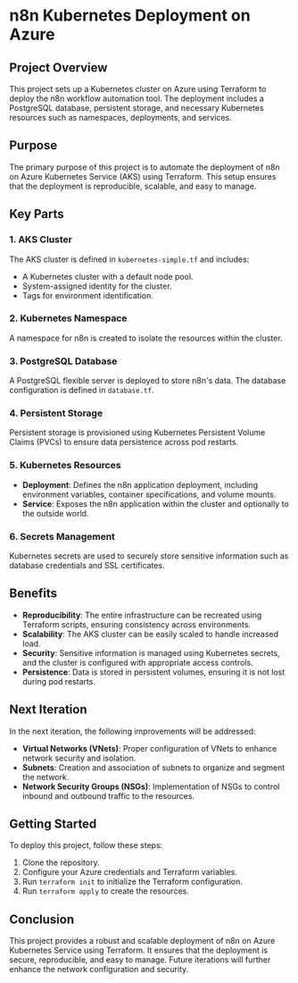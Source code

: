 # n8n Kubernetes Deployment on Azure

## Project Overview

This project sets up a Kubernetes cluster on Azure using Terraform to deploy the n8n workflow automation tool. The deployment includes a PostgreSQL database, persistent storage, and necessary Kubernetes resources such as namespaces, deployments, and services.

## Purpose

The primary purpose of this project is to automate the deployment of n8n on Azure Kubernetes Service (AKS) using Terraform. This setup ensures that the deployment is reproducible, scalable, and easy to manage.

## Key Parts

### 1. AKS Cluster
The AKS cluster is defined in `kubernetes-simple.tf` and includes:
- A Kubernetes cluster with a default node pool.
- System-assigned identity for the cluster.
- Tags for environment identification.

### 2. Kubernetes Namespace
A namespace for n8n is created to isolate the resources within the cluster.

### 3. PostgreSQL Database
A PostgreSQL flexible server is deployed to store n8n's data. The database configuration is defined in `database.tf`.

### 4. Persistent Storage
Persistent storage is provisioned using Kubernetes Persistent Volume Claims (PVCs) to ensure data persistence across pod restarts.

### 5. Kubernetes Resources
- **Deployment**: Defines the n8n application deployment, including environment variables, container specifications, and volume mounts.
- **Service**: Exposes the n8n application within the cluster and optionally to the outside world.

### 6. Secrets Management
Kubernetes secrets are used to securely store sensitive information such as database credentials and SSL certificates.

## Benefits

- **Reproducibility**: The entire infrastructure can be recreated using Terraform scripts, ensuring consistency across environments.
- **Scalability**: The AKS cluster can be easily scaled to handle increased load.
- **Security**: Sensitive information is managed using Kubernetes secrets, and the cluster is configured with appropriate access controls.
- **Persistence**: Data is stored in persistent volumes, ensuring it is not lost during pod restarts.

## Next Iteration

In the next iteration, the following improvements will be addressed:
- **Virtual Networks (VNets)**: Proper configuration of VNets to enhance network security and isolation.
- **Subnets**: Creation and association of subnets to organize and segment the network.
- **Network Security Groups (NSGs)**: Implementation of NSGs to control inbound and outbound traffic to the resources.

## Getting Started

To deploy this project, follow these steps:

1. Clone the repository.
2. Configure your Azure credentials and Terraform variables.
3. Run `terraform init` to initialize the Terraform configuration.
4. Run `terraform apply` to create the resources.

## Conclusion

This project provides a robust and scalable deployment of n8n on Azure Kubernetes Service using Terraform. It ensures that the deployment is secure, reproducible, and easy to manage. Future iterations will further enhance the network configuration and security.
